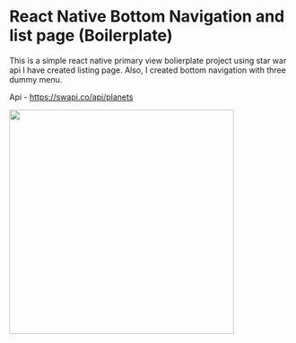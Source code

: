# React Native Bottom Navigation and list page (Boilerplate)

This is a simple react native primary view bolierplate project using star war api I have created listing page. Also, I created bottom navigation with three dummy menu.

Api - https://swapi.co/api/planets

<img src="https://github.com/mahendrapratap4022/react-native-primary-view/blob/master/screens/assets/Screenshot_20190602-195750.png" width="400">

